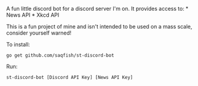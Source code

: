 A fun little discord bot for a discord server I'm on. It provides access to:
	* News API
	* Xkcd API

This is a fun project of mine and isn't intended to be used on a mass scale, consider yourself warned!

To install:

`go get github.com/saqfish/st-discord-bot`

Run:

`st-discord-bot [Discord API Key] [News API Key]`
